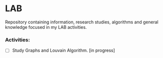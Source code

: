# LAB
Repository containing information, research studies, algorithms and general knowledge focused in my LAB activities.

### Activities:

- [ ] Study Graphs and Louvain Algorithm. [in progress]
